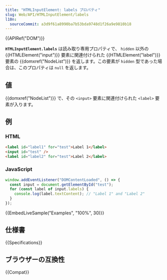 ```yaml
---
title: "HTMLInputElement: labels プロパティ"
slug: Web/API/HTMLInputElement/labels
l10n:
  sourceCommit: a3d9f61a8990ba7b53bda9748d1f26a9e9810b18
---
```


{{APIRef("DOM")}}

**`HTMLInputElement.labels`** は読み取り専用プロパティで、 `hidden` 以外の {{HTMLElement("input")}} 要素に関連付けられた {{HTMLElement("label")}} 要素の {{domxref("NodeList")}} を返します。この要素が `hidden` 型であった場合は、このプロパティは `null` を返します。

## 値

{{domxref("NodeList")}} で、その `<input>` 要素に関連付けられた `<label>` 要素が入ります。

## 例

### HTML

```html
<label id="label1" for="test">Label 1</label>
<input id="test" />
<label id="label2" for="test">Label 2</label>
```

### JavaScript

```js
window.addEventListener("DOMContentLoaded", () => {
  const input = document.getElementById("test");
  for (const label of input.labels) {
    console.log(label.textContent); // "Label 1" and "Label 2"
  }
});
```

{{EmbedLiveSample("Examples", "100%", 30)}}

## 仕様書

{{Specifications}}

## ブラウザーの互換性

{{Compat}}
